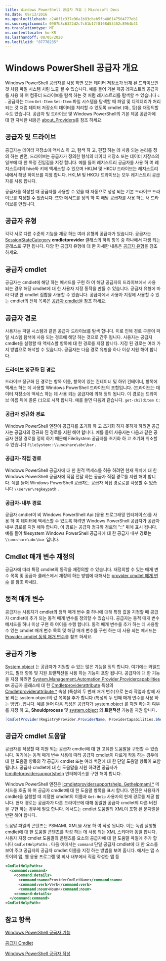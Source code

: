```yaml
---
title: Windows PowerShell 공급자 개요 | Microsoft Docs
ms.date: 09/13/2016
ms.openlocfilehash: c248f1c337e96a1b83cbeb5fb486147504777eb1
ms.sourcegitcommit: 0907b8c6322d2c7c61b17f8168d53452c8964b41
ms.translationtype: MT
ms.contentlocale: ko-KR
ms.lasthandoff: 08/05/2020
ms.locfileid: "87778235"
---
```

# <a name="windows-powershell-provider-overview"></a>Windows PowerShell 공급자 개요

Windows PowerShell 공급자를 사용 하면 모든 데이터 저장소가 탑재 된 드라이브인 것 처럼 파일 시스템 처럼 노출 될 수 있습니다. 예를 들어 기본 제공 레지스트리 공급자를 사용 하 여 컴퓨터 드라이브를 탐색 하는 것 처럼 레지스트리를 탐색할 수 있습니다 `c` . 공급자는 `Item` `Get-Item` `Set-Item` 파일 시스템을 탐색할 때 파일 및 디렉터리가 처리 되는 것 처럼 데이터 저장소의 데이터를 처리할 수 있도록 cmdlet (예:, 등)을 재정의할 수도 있습니다. 공급자 및 드라이브 및 Windows PowerShell의 기본 제공 공급자에 대 한 자세한 내용은 [about_Providers](/powershell/module/microsoft.powershell.core/about/about_providers)를 참조 하세요.

## <a name="providers-and-drives"></a>공급자 및 드라이브

공급자는 데이터 저장소에 액세스 하 고, 탐색 하 고, 편집 하는 데 사용 되는 논리를 정의 하는 반면, 드라이브는 공급자가 정의한 형식의 데이터 저장소 또는 데이터 저장소의 일부에 대 한 특정 진입점을 지정 합니다. 예를 들어 레지스트리 공급자를 사용 하 여 레지스트리의 hive와 키에 액세스할 수 있으며 HKLM 및 HKCU 드라이브는 레지스트리 내에서 해당 하이브를 지정 합니다. HKLM 및 HKCU 드라이브는 모두 레지스트리 공급자를 사용 합니다.

공급자를 작성할 때 공급자를 사용할 수 있을 때 자동으로 생성 되는 기본 드라이브 드라이브를 지정할 수 있습니다. 또한 메서드를 정의 하 여 해당 공급자를 사용 하는 새 드라이브를 만듭니다.

## <a name="type-of-providers"></a>공급자 유형

각각 서로 다른 수준의 기능을 제공 하는 여러 유형의 공급자가 있습니다. 공급자는 [SessionStateCategory](/dotnet/api/system.management.automation.sessionstatecategory?view=pscore-6.2.0) **cmdletprovider** 클래스의 하위 항목 중 하나에서 파생 되는 클래스로 구현 됩니다. 다양 한 공급자 유형에 대 한 자세한 내용은 [공급자 유형](./provider-types.md)을 참조 하세요.

## <a name="provider-cmdlets"></a>공급자 cmdlet

공급자는 cmdlet에 해당 하는 메서드를 구현 하 여 해당 공급자의 드라이브에서 사용 되는 경우 해당 cmdlet에 대 한 사용자 지정 동작을 만들 수 있습니다. 공급자 유형에 따라 다양 한 cmdlet 집합을 사용할 수 있습니다. 공급자에서 사용자 지정에 사용할 수 있는 cmdlet의 전체 목록은 [공급자 cmdlet](./provider-cmdlets.md)을 참조 하세요.

## <a name="provider-paths"></a>공급자 경로

사용자는 파일 시스템과 같은 공급자 드라이브를 탐색 합니다. 이로 인해 경로 구문이 파일 시스템 탐색에 사용 되는 경로에 해당 하는 것으로 간주 됩니다. 사용자는 공급자 cmdlet을 실행할 때 액세스할 항목에 대 한 경로를 지정 합니다. 지정 된 경로는 여러 가지 방법으로 해석할 수 있습니다. 공급자는 다음 경로 유형을 하나 이상 지원 해야 합니다.

### <a name="drive-qualified-paths"></a>드라이브 정규화 된 경로

드라이브 정규화 된 경로는 항목 이름, 항목이 있는 컨테이너 및 하위 컨테이너, 항목에 액세스 하는 데 사용할 Windows PowerShell 드라이브의 조합입니다. (드라이브는 데이터 저장소에 액세스 하는 데 사용 되는 공급자에 의해 정의 됩니다. 이 경로는 드라이브 이름 뒤에 콜론 (:)으로 시작 합니다. 예를 들면 다음과 같습니다. `get-childitem C:`

### <a name="provider-qualified-paths"></a>공급자 정규화 경로

Windows PowerShell 엔진이 공급자를 초기화 하 고 초기화 하지 못하게 하려면 공급자는 공급자의 정규화 된 경로를 지원 해야 합니다. 예를 들어 사용자는 다음과 같은 공급자 한정 경로를 정의 하기 때문에 FileSystem 공급자를 초기화 하 고 초기화 취소할 수 있습니다 `FileSystem::\\uncshare\abc\bar` .

### <a name="provider-direct-paths"></a>공급자-직접 경로

Windows PowerShell 공급자에 대 한 원격 액세스를 허용 하려면 현재 위치에 대 한 Windows PowerShell 공급자에 직접 전달 하는 공급자 직접 경로를 지원 해야 합니다. 예를 들어 Windows PowerShell 공급자는 공급자 직접 경로로를 사용할 수 있습니다 `\\server\regkeypath` .

### <a name="provider-internal-paths"></a>공급자-내부 경로

공급자 cmdlet이 비 Windows PowerShell Api (응용 프로그래밍 인터페이스)를 사용 하 여 데이터에 액세스할 수 있도록 하려면 Windows PowerShell 공급자가 공급자 내부 경로를 지원 해야 합니다. 이 경로는 공급자 정규화 경로의 "::" 뒤에 표시 됩니다. 예를 들어 filesystem Windows PowerShell 공급자에 대 한 공급자 내부 경로는 `\\uncshare\abc\bar` 입니다.

## <a name="overriding-cmdlet-parameters"></a>Cmdlet 매개 변수 재정의

공급자에 따라 특정 cmdlet의 동작을 재정의할 수 있습니다. 재정의할 수 있는 매개 변수 목록 및 공급자 클래스에서 재정의 하는 방법에 대해서는 [provider cmdlet 매개 변수](./provider-cmdlet-parameters.md) 를 참조 하세요.

## <a name="dynamic-parameters"></a>동적 매개 변수

공급자는 사용자가 cmdlet의 정적 매개 변수 중 하나에 대해 특정 값을 지정할 때 공급자 cmdlet에 추가 되는 동적 매개 변수를 정의할 수 있습니다. 공급자는 동적 매개 변수 메서드를 하나 이상 구현 하 여이를 수행 합니다. 동적 매개 변수를 추가 하는 데 사용할 수 있는 cmdlet 매개 변수 목록 및 해당 매개 변수를 구현 하는 데 사용 되는 메서드는 [Provider cmdlet 동적 매개 변수](./provider-cmdlet-dynamic-parameters.md)를 참조 하세요.

## <a name="provider-capabilities"></a>공급자 기능

[System.object](/dotnet/api/System.Management.Automation.Provider.ProviderCapabilities) 는 공급자가 지원할 수 있는 많은 기능을 정의 합니다. 여기에는 와일드 카드, 필터 항목 및 지원 트랜잭션을 사용 하는 기능이 포함 됩니다. 공급자에 대 한 기능을 지정 하려면 [System.Management.Automation.Provider.Providercapabilities](/dotnet/api/System.Management.Automation.Provider.ProviderCapabilities) `OR` 공급자 클래스에 대 한 [Cmdletproviderattribute](/dotnet/api/System.Management.Automation.Provider.CmdletProviderAttribute) 특성의 [Cmdletproviderattribute *](/dotnet/api/System.Management.Automation.Provider.CmdletProviderAttribute.ProviderCapabilities) 속성 (특성의 두 번째 매개 변수)으로 논리 작업과 함께 사용 되는 system.object의 값 목록을 추가 합니다 (특성의 두 번째 매개 변수를 사용 하는 방법) .입니다. 예를 들어 다음 특성은 공급자가 [system.object](/dotnet/api/System.Management.Automation.Provider.ProviderCapabilities?view=pscore-6.2.0) 를 지원 하는지 여부를 지정 하 고, **Shouldprocess** 및 [system.object](/dotnet/api/System.Management.Automation.Provider.ProviderCapabilities?view=pscore-6.2.0) 의 **트랜잭션** 기능을 지원 합니다.

```csharp
[CmdletProvider(RegistryProvider.ProviderName, ProviderCapabilities.ShouldProcess | ProviderCapabilities.Transactions)]

```

## <a name="provider-cmdlet-help"></a>공급자 cmdlet 도움말

공급자를 작성할 때 지원 되는 공급자 cmdlet에 대 한 고유한 도움말을 구현할 수 있습니다. 여기에는 동적 매개 변수 사용에 따라 공급자 cmdlet이 다르게 작동 하는 경우에 대 한 도움말 항목의 각 공급자 cmdlet 또는 여러 버전에 대 한 단일 도움말 항목이 포함 됩니다. 공급자 cmdlet에 대 한 도움말을 지원 하려면 공급자가 [Icmdletprovidersupportshelp](/dotnet/api/System.Management.Automation.Provider.ICmdletProviderSupportsHelp) 인터페이스를 구현 해야 합니다.

Windows PowerShell 엔진은 [Icmdletprovidersupportshelp. Gethelpmaml *](/dotnet/api/System.Management.Automation.Provider.ICmdletProviderSupportsHelp.GetHelpMaml) 메서드를 호출 하 여 공급자 cmdlet에 대 한 도움말 항목을 표시 합니다. 엔진은 사용자가 cmdlet을 실행할 때 지정한 cmdlet의 이름과 `Get-Help` 사용자의 현재 경로를 제공 합니다. 현재 경로는 공급자가 다른 드라이브에 대해 동일한 공급자 cmdlet의 다른 버전을 구현 하는 경우에 필요 합니다. 메서드는 cmdlet 도움말의 XML이 포함 된 문자열을 반환 해야 합니다.

도움말 파일의 콘텐츠는 PSMAML XML을 사용 하 여 작성 됩니다. 이는 독립 실행형 cmdlet에 대 한 도움말 콘텐츠를 작성 하는 데 사용 되는 XML 스키마와 동일 합니다. 사용자 지정 cmdlet 도움말의 콘텐츠를 요소의 공급자에 대 한 도움말 파일에 추가 합니다 `CmdletHelpPaths` . 다음 예에서는 `command` 단일 공급자 cmdlet에 대 한 요소를 보여 주고 공급자의 공급자 cmdlet 이름을 지정 하는 방법을 보여 줍니다. 에서는 앱 스토어의 앱, 웹 응용 프로그램 및 회사 내부에서 직접 작성한 앱 등

```xml
<CmdletHelpPaths>
  <command:command>
    <command:details>
      <command:name>ProviderCmdletName</command:name>
      <command:verb>Verb</command:verb>
      <command:noun>Noun</command:noun>
    <command:details>
  </command:command>
<CmdletHelpPath>
```

## <a name="see-also"></a>참고 항목

[Windows PowerShell 공급자 기능](./provider-types.md)

[공급자 Cmdlet](./provider-cmdlets.md)

[Windows PowerShell 공급자 작성](./writing-a-windows-powershell-provider.md)
